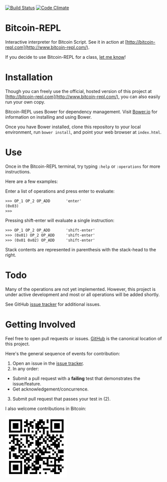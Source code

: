 [![Build Status](https://travis-ci.org/JASchilz/Bitcoin-REPL.svg?branch=master)](https://travis-ci.org/JASchilz/Bitcoin-REPL)
[![Code Climate](https://codeclimate.com/github/JASchilz/Bitcoin-REPL/badges/gpa.svg)](https://codeclimate.com/github/JASchilz/Bitcoin-REPL)

Bitcoin-REPL
===============

Interactive interpreter for Bitcoin Script. See it in action at [http://bitcoin-repl.com](http://www.bitcoin-repl.com/).

If you decide to use Bitcoin-REPL for a class, [let me know](<mailto:Joseph@Schilz.org>)!


Installation
============

Though you can freely use the official, hosted version of this project at [http://bitcoin-repl.com](http://www.bitcoin-repl.com/), you can also easily run your own copy.

Bitcoin-REPL uses Bower for dependency management. Visit [Bower.io](https://bower.io) for information on installing and using Bower.
 
Once you have Bower installed, clone this repository to your local environment, run `bower install`, and point your web browser at `index.html`.


Use
===

Once in the Bitcoin-REPL terminal, try typing `:help` or `:operations` for more instructions.

Here are a few examples:

Enter a list of operations and press enter to evaluate:
```
>>> OP_1 OP_2 OP_ADD       'enter'
(0x03)
>>> 
```

Pressing shift-enter will evaluate a single instruction:
```
>>> OP_1 OP_2 OP_ADD       'shift-enter'
>>> (0x01) OP_2 OP_ADD     'shift-enter'
>>> (0x01 0x02) OP_ADD     'shift-enter'
```

Stack contents are represented in parenthesis with the stack-head to the right.


Todo
====

Many of the operations are not yet implemented. However, this project is under active development and most or all operations will be added shortly.

See GitHub [issue tracker](https://github.com/JASchilz/Bitcoin-REPL/issues/) for additional issues.


Getting Involved
================

Feel free to open pull requests or issues. [GitHub](https://github.com/JASchilz/Bitcoin-REPL/) is the canonical location of this project.

Here's the general sequence of events for contribution:

1. Open an issue in the [issue tracker](https://github.com/JASchilz/bitcoin-repl/issues/).
2. In any order:
  * Submit a pull request with a **failing** test that demonstrates the issue/feature.
  * Get acknowledgement/concurrence.
3. Submit pull request that passes your test in (2).

I also welcome contributions in Bitcoin:

![donation-qr-code](assets/Bitcoin-REPL-QR.png)


